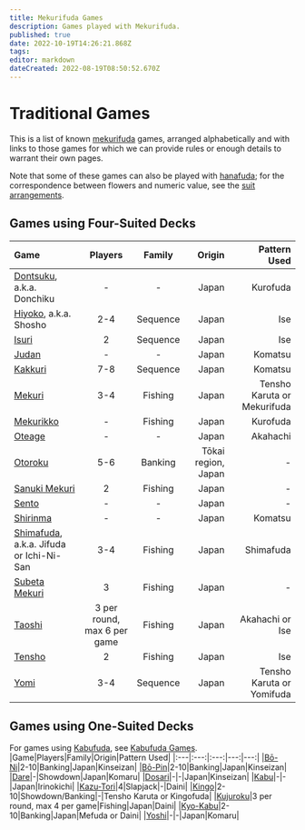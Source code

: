 ```yaml
---
title: Mekurifuda Games
description: Games played with Mekurifuda.
published: true
date: 2022-10-19T14:26:21.868Z
tags: 
editor: markdown
dateCreated: 2022-08-19T08:50:52.670Z
---
```


# Traditional Games
This is a list of known [mekurifuda](/en/mekurifuda) games, arranged alphabetically and with links to those games for which we can provide rules or enough details to warrant their own pages.

Note that some of these games can also be played with [hanafuda](/en/hanafuda); for the correspondence between flowers and numeric value, see the [suit arrangements](/en/hanafuda/suits#arrangement-of-suits).

## Games using Four-Suited Decks
|Game|Players|Family|Origin|Pattern Used|
|:---|:---:|:---:|---:|---:|
|[Dontsuku](/en/mekurifuda/games/dontsuku), a.k.a. Donchiku|-|-|Japan|Kurofuda|
|[Hiyoko](/en/mekurifuda/games/hiyoko), a.k.a. Shosho|2-4|Sequence|Japan|Ise|
|[Isuri](/en/mekurifuda/games/hiyoko#isuri-hiyoko-variant)|2|Sequence|Japan|Ise|
|[Judan](/en/mekurifuda/games/judan)|-|-|Japan|Komatsu|
|[Kakkuri](/en/mekurifuda/games/kakkuri)|7-8|Sequence|Japan|Komatsu|
|[Mekuri](/en/mekurifuda/games/mekuri)|3-4|Fishing|Japan|Tensho Karuta or Mekurifuda|
|[Mekurikko](/en/mekurifuda/games/mekurikko)|-|Fishing|Japan|Kurofuda|
|[Oteage](/en/mekurifuda/games/oteage)|-|-|Japan|Akahachi|
|[Otoroku](/en/hanafuda/games/oto-roku)|5-6|Banking|Tōkai region, Japan|-|
|[Sanuki Mekuri](/en/hanafuda/games/sanuki-mekuri#sanuki-mekuri-using-mekurifuda-deck)|2|Fishing|Japan|-|
|[Sento](/en/mekurifuda/games/sentowo)|-|-|Japan|-|
|[Shirinma](/en/mekurifuda/games/shirinma)|-|-|Japan|Komatsu|
|[Shimafuda](/en/mekurifuda/games/shimafuda), a.k.a. Jifuda or Ichi-Ni-San|3-4|Fishing|Japan|Shimafuda|
|[Subeta Mekuri](/en/hanafuda/games/subeta-mekuri#subeta-mekuri-using-mekurifuda-deck)|3|Fishing|Japan|-|
|[Taoshi](/en/mekurifuda/games/taoshi) |3 per round, max 6 per game|Fishing|Japan|Akahachi or Ise|
|[Tensho](/en/mekurifuda/games/tensho)|2|Fishing|Japan|Ise|
|[Yomi](/en/mekurifuda/games/yomi)|3-4|Sequence|Japan|Tensho Karuta or Yomifuda|

## Games using One-Suited Decks
For games using [Kabufuda](/en/kabufuda), see [Kabufuda Games](/en/kabufuda/games).
|Game|Players|Family|Origin|Pattern Used|
|:---|:---:|:---:|---:|---:|
|[Bō-Ni](/en/hanafuda/games/hiki-kabu#bō-ni-hiki-kabu-variant)|2-10|Banking|Japan|Kinseizan|
|[Bō-Pin](/en/hanafuda/games/hiki-kabu#bō-pin-hiki-kabu-variant)|2-10|Banking|Japan|Kinseizan|
|[Dare](/en/kabufuda/games/dare)|-|Showdown|Japan|Komaru|
|[Dosari](/en/kabufuda/games/dosari)|-|-|Japan|Kinseizan|
|[Kabu](/en/kabufuda/games/kabu-irinokichi)|-|-|Japan|Irinokichi|
|[Kazu-Tori](/en/kabufuda/games/kazu-tori)|4|Slapjack|-|Daini|
|[Kingo](/en/hanafuda/games/kingo)|2-10|Showdown/Banking|-|Tensho Karuta or Kingofuda|
|[Kujuroku](/en/kabufuda/games/kujuroku)|3 per round, max 4 per game|Fishing|Japan|Daini|
|[Kyo-Kabu](/en/kabufuda/games/kyo-kabu)|2-10|Banking|Japan|Mefuda or Daini|
|[Yoshi](/en/hanafuda/games/yoshi)|-|-|Japan|Komaru|